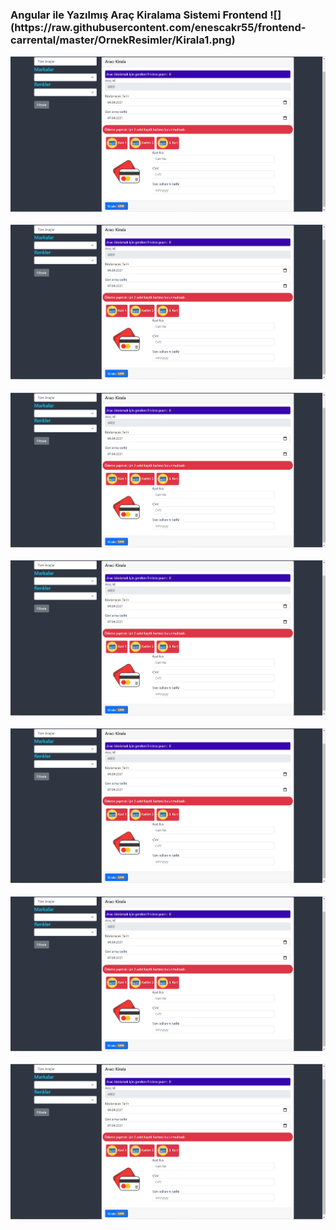 <h3>Angular ile Yazılmış Araç Kiralama Sistemi Frontend
![](https://raw.githubusercontent.com/enescakr55/frontend-carrental/master/OrnekResimler/Kirala1.png)

![1](https://raw.githubusercontent.com/enescakr55/frontend-carrental/master/OrnekResimler/Kirala1.png)

![1](https://raw.githubusercontent.com/enescakr55/frontend-carrental/master/OrnekResimler/Kirala1.png)

![1](https://raw.githubusercontent.com/enescakr55/frontend-carrental/master/OrnekResimler/Kirala1.png)

![1](https://raw.githubusercontent.com/enescakr55/frontend-carrental/master/OrnekResimler/Kirala1.png)

![1](https://raw.githubusercontent.com/enescakr55/frontend-carrental/master/OrnekResimler/Kirala1.png)

![1](https://raw.githubusercontent.com/enescakr55/frontend-carrental/master/OrnekResimler/Kirala1.png)

![1](https://raw.githubusercontent.com/enescakr55/frontend-carrental/master/OrnekResimler/Kirala1.png)
